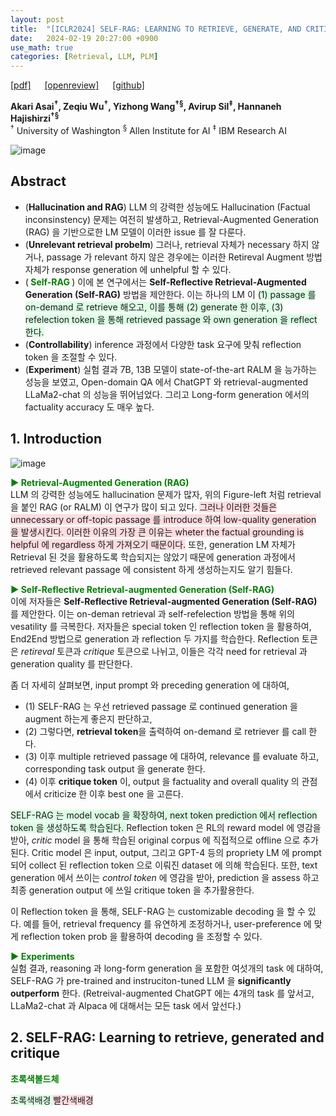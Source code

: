 ```yaml
---
layout: post
title:  "[ICLR2024] SELF-RAG: LEARNING TO RETRIEVE, GENERATE, AND CRITIQUE THROUGH SELF-REFLECTION"
date:   2024-02-19 20:27:00 +0900
use_math: true
categories: [Retrieval, LLM, PLM]
---
```


[[pdf]](https://arxiv.org/pdf/2310.11511.pdf) &emsp;
[[openreview]](https://openreview.net/forum?id=hSyW5go0v8) &emsp;
[[github]](https://github.com/AkariAsai/self-rag)

**Akari Asai<sup>†</sup>, Zeqiu Wu<sup>†</sup>, Yizhong Wang<sup>†§</sup>, Avirup Sil<sup>‡</sup>, Hannaneh Hajishirzi<sup>†§</sup>**
<br><sup>†</sup> University of Washington <sup>§</sup> Allen Institute for AI <sup>‡</sup> IBM Research AI &emsp;

![image](https://github.com/yong1-kim/yong1-kim.github.io/assets/42200027/3f85785b-b3b0-461a-8397-57285fbb97ce)

## Abstract
- (**Hallucination and RAG**) LLM 의 강력한 성능에도 Hallucination (Factual inconsinstency) 문제는 여전히 발생하고, Retrieval-Augmented Generation (RAG) 을 기반으로한 LM 모델이 이러한 issue 를 잘 다룬다.
- (**Unrelevant retrieval probelm**) 그러나, retrieval 자체가 necessary 하지 않거나, passage 가 relevant 하지 않은 경우에는 이러한 Retireval Augment 방법 자체가 response generation 에 unhelpful 할 수 있다.
- (<span style='color:green;font-weight:bold'> Self-RAG </span>) 이에 본 연구에서는 **Self-Reflective Retrieval-Augmented Generation (Self-RAG)** 방법을 제안한다. 이는 하나의 LM 이 <span style='background-color: #dcffe4'> 
 (1) passage 를 on-demand 로 retrieve 해오고, 이를 통해 (2) generate 한 이후, (3) refelection token 을 통해 retrieved passage 와 own generation 을 reflect 한다. </span>
- (**Controllability**) inference 과정에서 다양한 task 요구에 맞춰 reflection token 을 조절할 수 있다.
- (**Experiment**) 실험 결과 7B, 13B 모델이 state-of-the-art RALM 을 능가하는 성능을 보였고, Open-domain QA 에서 ChatGPT 와 retrieval-augmented LLaMa2-chat 의 성능을 뛰어넘었다. 그리고 Long-form generation 에서의 factuality accuracy 도 매우 높다.

## 1. Introduction

![image](https://github.com/yong1-kim/yong1-kim.github.io/assets/42200027/bd5390d0-df3c-4011-9d36-7f3e1cbcaf4f)

<span style='color:green;font-weight:bold'> ▶ Retrieval-Augmented Generation (RAG) </span>
<br>
LLM 의 강력한 성능에도 hallucination 문제가 많자, 위의 Figure-left 처럼 retrieval 을 붙인 RAG (or RALM) 이 연구가 많이 되고 있다.
<span style='background-color: #ffdce0'> 그러나 이러한 것들은 unnecessary or off-topic passage 를 introduce 하여 low-quality generation 을 발생시킨다. 이러한 이유의 가장 큰 이유는 wheter the factual grounding is helpful 에 regardless 하게 가져오기 때문이다.</span>
또한, generation LM 자체가 Retrieval 된 것을 활용하도록 학습되지는 않았기 때문에 generation 과정에서 retrieved relevant passage 에 consistent 하게 생성하는지도 알기 힘들다.

<span style='color:green;font-weight:bold'> ▶ Self-Reflective Retrieval-augmented Generation (Self-RAG) </span>
<br>
이에 저자들은 **Self-Reflective Retrieval-augmented Generation (Self-RAG)** 를 제안한다.
이는 on-deman retrieval 과 self-refelection 방법을 통해 위의 vesatility 를 극복한다.
저자들은 special token 인 reflection token 을 활용하여, End2End 방법으로 generation 과 reflection 두 가지를 학습한다.
Reflection 토큰은 *retireval* 토큰과 *critique* 토큰으로 나뉘고, 이들은 각각 need for retrieval 과 generation quality 를 판단한다. 

좀 더 자세히 살펴보면, input prompt 와 preceding generation 에 대하여,
- (1) SELF-RAG 는 우선 retrieved passage 로 continued generation 을 augment 하는게 좋은지 판단하고,
- (2) 그렇다면, **retrieval token**을 출력하여 on-demand 로 retriever 를 call 한다.
- (3) 이후 multiple retrieved passage 에 대하여, relevance 를 evaluate 하고, corresponding task output 을 generate 한다.
- (4) 이후 **critique token** 이, output 을 factuality and overall quality 의 관점에서 criticize 한 이후 best one 을 고른다.

<span style='background-color: #dcffe4'> SELF-RAG 는 model vocab 을 확장하여, next token prediction 에서 reflection token 을 생성하도록 학습된다. </span>
Reflection token 은 RL의 reward model 에 영감을 받아, *critic* model 을 통해 학습된 original corpus 에 직접적으로 offline 으로 추가된다.
Critic model 은 input, output, 그리고 GPT-4 등의 propriety LM 에 prompt 되어 collect 된 reflection token 으로 이뤄진 dataset 에 의해 학습된다.
또한, text generation 에서 쓰이는 *control token* 에 영감을 받아, prediction 을 assess 하고 최종 generation output 에 쓰일 critique token 을 추가활용한다.

이 Reflection token 을 통해, SELF-RAG 는 customizable decoding 을 할 수 있다.
예를 들어, retrieval frequency 를 유연하게 조정하거나, user-preference 에 맞게 reflection token prob 을 활용하여 decoding 을 조정할 수 있다.

<span style='color:green;font-weight:bold'> ▶ Experiments </span>
<br>
실험 결과, reasoning 과 long-form generation 을 포함한 여섯개의 task 에 대하여, SELF-RAG 가 pre-trained and instruciton-tuned LLM 을 **significantly outperform** 한다. (Retreival-augmented ChatGPT 에는 4개의 task 를 앞서고, LLaMa2-chat 과 Alpaca 에 대해서는 모든 task 에서 앞선다.)

## 2. SELF-RAG: Learning to retrieve, generated and critique

<span style='color:green;font-weight:bold'> 초록색볼드체 </span>

<span style='background-color: #dcffe4'> 초록색배경 </span>
<span style='background-color: #ffdce0'> 빨간색배경 </span>
